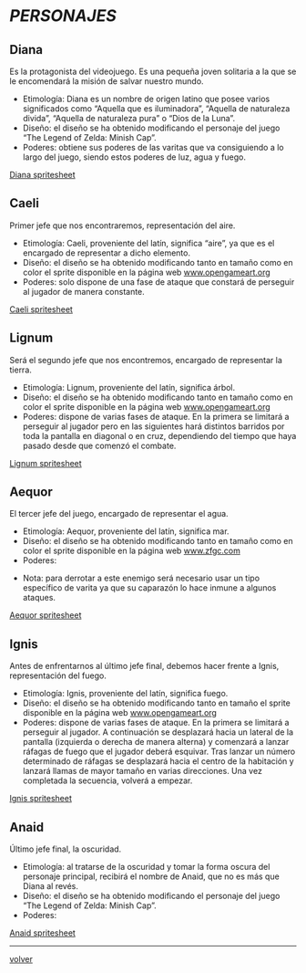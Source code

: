 #			_PERSONAJES_

## Diana

Es la protagonista del videojuego. Es una pequeña joven solitaria a la que se le encomendará la misión de salvar nuestro mundo.
- Etimología: Diana es un nombre de origen latino que posee varios significados como “Aquella que es iluminadora”, “Aquella de naturaleza divida”, “Aquella de naturaleza pura” o “Dios de la Luna”.
- Diseño: el diseño se ha obtenido modificando el personaje del juego “The Legend of Zelda: Minish Cap”.
-	Poderes: obtiene sus poderes de las varitas que va consiguiendo a lo largo del juego, siendo estos poderes de luz, agua y fuego.

[Diana spritesheet](https://github.com/TecnologiaVideojuegos/proyecto-videojuego-beyond-software/blob/master/Programacion/LilWitch/resources/sprites/minish.png)

## Caeli

Primer jefe que nos encontraremos, representación del aire.
-	Etimología: Caeli, proveniente del latín, significa “aire”, ya que es el encargado de representar a dicho elemento.
-	Diseño: el diseño se ha obtenido modificando tanto en tamaño como en color el sprite disponible en la página web www.opengameart.org
-	Poderes: solo dispone de una fase de ataque que constará de perseguir al jugador de manera constante.

[Caeli spritesheet](https://github.com/TecnologiaVideojuegos/proyecto-videojuego-beyond-software/blob/master/Programacion/LilWitch/resources/enemigos/slime_boss_2.png)

## Lignum

Será el segundo jefe que nos encontremos, encargado de representar la tierra.
-	Etimología: Lignum, proveniente del latín, significa árbol.
-	Diseño: el diseño se ha obtenido modificando tanto en tamaño como en color el sprite disponible en la página web www.opengameart.org
-	Poderes: dispone de varias fases de ataque. En la primera se limitará a perseguir al jugador pero en las siguientes hará distintos barridos por toda la pantalla en diagonal o en cruz, dependiendo del tiempo que haya pasado desde que comenzó el combate.

[Lignum spritesheet](https://github.com/TecnologiaVideojuegos/proyecto-videojuego-beyond-software/blob/master/Programacion/LilWitch/resources/enemigos/arana_2.png)


## Aequor

El tercer jefe del juego, encargado de representar el agua.
-	Etimología: Aequor, proveniente del latín, significa mar.
-	Diseño: el diseño se ha obtenido modificando tanto en tamaño como en color el sprite disponible en la página web www.zfgc.com
-	Poderes: 

* Nota: para derrotar a este enemigo será necesario usar un tipo específico de varita ya que su caparazón lo hace inmune a algunos ataques.

[Aequor spritesheet](https://github.com/TecnologiaVideojuegos/proyecto-videojuego-beyond-software/blob/master/Programacion/LilWitch/resources/enemigos/cangrejo.png)

## Ignis

Antes de enfrentarnos al último jefe final, debemos hacer frente a Ignis, representación del fuego.
-	Etimología: Ignis, proveniente del latín, significa fuego.
-	Diseño: el diseño se ha obtenido modificando tanto en tamaño el sprite disponible en la página web www.opengameart.org
-	Poderes: dispone de varias fases de ataque. En la primera se limitará a perseguir al jugador. A continuación se desplazará hacia un lateral de la pantalla (izquierda o derecha de manera alterna) y comenzará a lanzar ráfagas de fuego que el jugador deberá esquivar. Tras lanzar un número determinado de ráfagas se desplazará hacia el centro de la habitación y lanzará llamas de mayor tamaño en varias direcciones. Una vez completada la secuencia, volverá a empezar.

[Ignis spritesheet](https://github.com/TecnologiaVideojuegos/proyecto-videojuego-beyond-software/blob/master/Programacion/LilWitch/resources/enemigos/demonio.png)

## Anaid

Último jefe final, la oscuridad.
-	Etimología: al tratarse de la oscuridad y tomar la forma oscura del personaje principal, recibirá el nombre de Anaid, que no es más que Diana al revés.
-	Diseño: el diseño se ha obtenido modificando el personaje del juego “The Legend of Zelda: Minish Cap”.
-	Poderes:

[Anaid spritesheet](https://github.com/TecnologiaVideojuegos/proyecto-videojuego-beyond-software/blob/master/Programacion/LilWitch/resources/enemigos/boss_final.png)

---
[volver](./../lilWhich.html)
